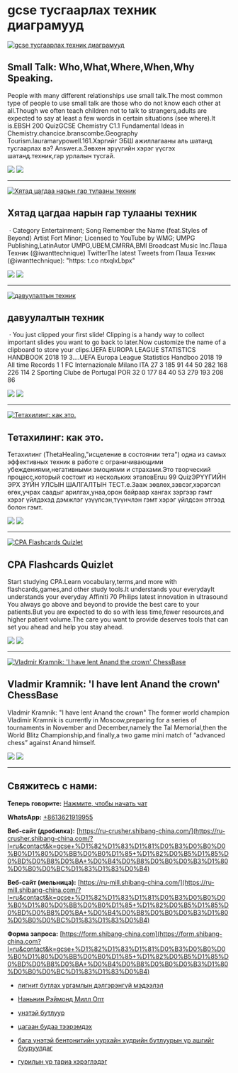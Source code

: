 # gcse тусгаарлах техник диаграмууд

<a href="https://swt.shibang-china.com/?l=ru&img&k=gcse+%D1%82%D1%83%D1%81%D0%B3%D0%B0%D0%B0%D1%80%D0%BB%D0%B0%D1%85+%D1%82%D0%B5%D1%85%D0%BD%D0%B8%D0%BA+%D0%B4%D0%B8%D0%B0%D0%B3%D1%80%D0%B0%D0%BC%D1%83%D1%83%D0%B4" target="_blank">![gcse тусгаарлах техник диаграмууд](http://static.shibang-china.com/all-800x300/259.jpg)</a>

## Small Talk: Who,What,Where,When,Why Speaking.
People with many different relationships use small talk.The most common type of people to use small talk are those who do not know each other at all.Though we often teach children not to talk to strangers,adults are expected to say at least a few words in certain situations (see where).It is.EBSH 200 QuizGCSE Chemistry C1.1 Fundamental Ideas in Chemistry.chancice.branscombe.Geography Tourism.lauramarypowell.161.Хэргийг ЭБШ ажиллагааны аль шатанд тусгаарлах вэ? Answer.a.Зөвхөн эрүүгийн хэрэг үүсгэх шатанд.техник,гар урлалын тусгай.


<a href="https://whatsapp.shibangsoft.com/WhatsApp.php" target="_blank" title="WhatsApp">![](http://static.shibang-china.com/icon/whatsapp.png)</a> <a href="https://swt.shibang-china.com/?l=ru&icon&k=gcse+%D1%82%D1%83%D1%81%D0%B3%D0%B0%D0%B0%D1%80%D0%BB%D0%B0%D1%85+%D1%82%D0%B5%D1%85%D0%BD%D0%B8%D0%BA+%D0%B4%D0%B8%D0%B0%D0%B3%D1%80%D0%B0%D0%BC%D1%83%D1%83%D0%B4" target="_blank">![](http://static.shibang-china.com/icon/chat-ru.png)</a>

---

<a href="https://swt.shibang-china.com/?l=ru&img&k=gcse+%D1%82%D1%83%D1%81%D0%B3%D0%B0%D0%B0%D1%80%D0%BB%D0%B0%D1%85+%D1%82%D0%B5%D1%85%D0%BD%D0%B8%D0%BA+%D0%B4%D0%B8%D0%B0%D0%B3%D1%80%D0%B0%D0%BC%D1%83%D1%83%D0%B4" target="_blank">![Хятад цагдаа нарын гар тулааны техник](http://static.shibang-china.com/all-800x300/11.jpg)</a>

## Хятад цагдаа нарын гар тулааны техник
&nbsp;&#0183;&#32;Category Entertainment; Song Remember the Name (feat.Styles of Beyond) Artist Fort Minor; Licensed to YouTube by WMG; UMPG Publishing,LatinAutor UMPG,UBEM,CMRRA,BMI Broadcast Music Inc.Паша Техник (@iwanttechnique) TwitterThe latest Tweets from Паша Техник (@iwanttechnique): &quot;https: t.co ntxqlxLbpx&quot;


<a href="https://whatsapp.shibangsoft.com/WhatsApp.php" target="_blank" title="WhatsApp">![](http://static.shibang-china.com/icon/whatsapp.png)</a> <a href="https://swt.shibang-china.com/?l=ru&icon&k=gcse+%D1%82%D1%83%D1%81%D0%B3%D0%B0%D0%B0%D1%80%D0%BB%D0%B0%D1%85+%D1%82%D0%B5%D1%85%D0%BD%D0%B8%D0%BA+%D0%B4%D0%B8%D0%B0%D0%B3%D1%80%D0%B0%D0%BC%D1%83%D1%83%D0%B4" target="_blank">![](http://static.shibang-china.com/icon/chat-ru.png)</a>

---

<a href="https://swt.shibang-china.com/?l=ru&img&k=gcse+%D1%82%D1%83%D1%81%D0%B3%D0%B0%D0%B0%D1%80%D0%BB%D0%B0%D1%85+%D1%82%D0%B5%D1%85%D0%BD%D0%B8%D0%BA+%D0%B4%D0%B8%D0%B0%D0%B3%D1%80%D0%B0%D0%BC%D1%83%D1%83%D0%B4" target="_blank">![давуулалтын техник](http://static.shibang-china.com/all-800x300/1027.jpg)</a>

## давуулалтын техник
&nbsp;&#0183;&#32;You just clipped your first slide! Clipping is a handy way to collect important slides you want to go back to later.Now customize the name of a clipboard to store your clips.UEFA EUROPA LEAGUE STATISTICS HANDBOOK 2018 19 3.…UEFA Europa League Statistics Handboo 2018 19 All time Records 1 1 FC Internazionale Milano ITA 27 3 185 91 44 50 282 168 226 114 2 Sporting Clube de Portugal POR 32 0 177 84 40 53 279 193 208 86


<a href="https://whatsapp.shibangsoft.com/WhatsApp.php" target="_blank" title="WhatsApp">![](http://static.shibang-china.com/icon/whatsapp.png)</a> <a href="https://swt.shibang-china.com/?l=ru&icon&k=gcse+%D1%82%D1%83%D1%81%D0%B3%D0%B0%D0%B0%D1%80%D0%BB%D0%B0%D1%85+%D1%82%D0%B5%D1%85%D0%BD%D0%B8%D0%BA+%D0%B4%D0%B8%D0%B0%D0%B3%D1%80%D0%B0%D0%BC%D1%83%D1%83%D0%B4" target="_blank">![](http://static.shibang-china.com/icon/chat-ru.png)</a>

---

<a href="https://swt.shibang-china.com/?l=ru&img&k=gcse+%D1%82%D1%83%D1%81%D0%B3%D0%B0%D0%B0%D1%80%D0%BB%D0%B0%D1%85+%D1%82%D0%B5%D1%85%D0%BD%D0%B8%D0%BA+%D0%B4%D0%B8%D0%B0%D0%B3%D1%80%D0%B0%D0%BC%D1%83%D1%83%D0%B4" target="_blank">![Тетахилинг: как это.](http://static.shibang-china.com/all-800x300/990.jpg)</a>

## Тетахилинг: как это.
Тетахилинг (ThetaHealing,&quot;исцеление в состоянии тета&quot;) одна из самых эффективных техник в работе с ограничивающими убеждениями,негативными эмоциями и страхами.Это творческий процесс,который состоит из нескольких этаповEruu 99 QuizЭРҮҮГИЙН ЭРХ ЗҮЙН УЛСЫН ШАЛГАЛТЫН ТЕСТ.e.Зааж зөвлөх,зэвсэг,хэрэгсэл өгөх,учрах саадыг арилгах,унаа,орон байраар хангах зэргээр гэмт хэрэг үйлдэхэд дэмжлэг үзүүлсэн,түүнчлэн гэмт хэрэг үйлдсэн этгээд болон гэмт.


<a href="https://whatsapp.shibangsoft.com/WhatsApp.php" target="_blank" title="WhatsApp">![](http://static.shibang-china.com/icon/whatsapp.png)</a> <a href="https://swt.shibang-china.com/?l=ru&icon&k=gcse+%D1%82%D1%83%D1%81%D0%B3%D0%B0%D0%B0%D1%80%D0%BB%D0%B0%D1%85+%D1%82%D0%B5%D1%85%D0%BD%D0%B8%D0%BA+%D0%B4%D0%B8%D0%B0%D0%B3%D1%80%D0%B0%D0%BC%D1%83%D1%83%D0%B4" target="_blank">![](http://static.shibang-china.com/icon/chat-ru.png)</a>

---

<a href="https://swt.shibang-china.com/?l=ru&img&k=gcse+%D1%82%D1%83%D1%81%D0%B3%D0%B0%D0%B0%D1%80%D0%BB%D0%B0%D1%85+%D1%82%D0%B5%D1%85%D0%BD%D0%B8%D0%BA+%D0%B4%D0%B8%D0%B0%D0%B3%D1%80%D0%B0%D0%BC%D1%83%D1%83%D0%B4" target="_blank">![CPA Flashcards Quizlet](http://static.shibang-china.com/all-800x300/1414.jpg)</a>

## CPA Flashcards Quizlet
Start studying CPA.Learn vocabulary,terms,and more with flashcards,games,and other study tools.It understands your everydayIt understands your everyday Affiniti 70 Philips latest innovation in ultrasound You always go above and beyond to provide the best care to your patients.But you are expected to do so with less time,fewer resources,and higher patient volume.The care you want to provide deserves tools that can set you ahead and help you stay ahead.


<a href="https://whatsapp.shibangsoft.com/WhatsApp.php" target="_blank" title="WhatsApp">![](http://static.shibang-china.com/icon/whatsapp.png)</a> <a href="https://swt.shibang-china.com/?l=ru&icon&k=gcse+%D1%82%D1%83%D1%81%D0%B3%D0%B0%D0%B0%D1%80%D0%BB%D0%B0%D1%85+%D1%82%D0%B5%D1%85%D0%BD%D0%B8%D0%BA+%D0%B4%D0%B8%D0%B0%D0%B3%D1%80%D0%B0%D0%BC%D1%83%D1%83%D0%B4" target="_blank">![](http://static.shibang-china.com/icon/chat-ru.png)</a>

---

<a href="https://swt.shibang-china.com/?l=ru&img&k=gcse+%D1%82%D1%83%D1%81%D0%B3%D0%B0%D0%B0%D1%80%D0%BB%D0%B0%D1%85+%D1%82%D0%B5%D1%85%D0%BD%D0%B8%D0%BA+%D0%B4%D0%B8%D0%B0%D0%B3%D1%80%D0%B0%D0%BC%D1%83%D1%83%D0%B4" target="_blank">![Vladmir Kramnik: 'I have lent Anand the crown' ChessBase](http://static.shibang-china.com/all-800x300/1518.jpg)</a>

## Vladmir Kramnik: 'I have lent Anand the crown' ChessBase
Vladmir Kramnik: &quot;I have lent Anand the crown&quot; The former world champion Vladimir Kramnik is currently in Moscow,preparing for a series of tournaments in November and December,namely the Tal Memorial,then the World Blitz Championship,and finally,a two game mini match of “advanced chess” against Anand himself.

<a href="https://whatsapp.shibangsoft.com/WhatsApp.php" target="_blank" title="WhatsApp">![](http://static.shibang-china.com/icon/whatsapp.png)</a> <a href="https://swt.shibang-china.com/?l=ru&icon&k=gcse+%D1%82%D1%83%D1%81%D0%B3%D0%B0%D0%B0%D1%80%D0%BB%D0%B0%D1%85+%D1%82%D0%B5%D1%85%D0%BD%D0%B8%D0%BA+%D0%B4%D0%B8%D0%B0%D0%B3%D1%80%D0%B0%D0%BC%D1%83%D1%83%D0%B4" target="_blank">![](http://static.shibang-china.com/icon/chat-ru.png)</a>

---
## Свяжитесь с нами:

**Теперь говорите:** [Нажмите, чтобы начать чат](https://swt.shibang-china.com?l=ru&contact&k=gcse+%D1%82%D1%83%D1%81%D0%B3%D0%B0%D0%B0%D1%80%D0%BB%D0%B0%D1%85+%D1%82%D0%B5%D1%85%D0%BD%D0%B8%D0%BA+%D0%B4%D0%B8%D0%B0%D0%B3%D1%80%D0%B0%D0%BC%D1%83%D1%83%D0%B4)

**WhatsApp:**  [+8613621919955](https://whatsapp.shibangsoft.com/WhatsApp.php)

**Веб-сайт (дробилка):** [https://ru-crusher.shibang-china.com/](https://ru-crusher.shibang-china.com/?l=ru&contact&k=gcse+%D1%82%D1%83%D1%81%D0%B3%D0%B0%D0%B0%D1%80%D0%BB%D0%B0%D1%85+%D1%82%D0%B5%D1%85%D0%BD%D0%B8%D0%BA+%D0%B4%D0%B8%D0%B0%D0%B3%D1%80%D0%B0%D0%BC%D1%83%D1%83%D0%B4)

**Веб-сайт (мельница):** [https://ru-mill.shibang-china.com/](https://ru-mill.shibang-china.com/?l=ru&contact&k=gcse+%D1%82%D1%83%D1%81%D0%B3%D0%B0%D0%B0%D1%80%D0%BB%D0%B0%D1%85+%D1%82%D0%B5%D1%85%D0%BD%D0%B8%D0%BA+%D0%B4%D0%B8%D0%B0%D0%B3%D1%80%D0%B0%D0%BC%D1%83%D1%83%D0%B4)

**Форма запроса:** [https://form.shibang-china.com](https://form.shibang-china.com?l=ru&contact&k=gcse+%D1%82%D1%83%D1%81%D0%B3%D0%B0%D0%B0%D1%80%D0%BB%D0%B0%D1%85+%D1%82%D0%B5%D1%85%D0%BD%D0%B8%D0%BA+%D0%B4%D0%B8%D0%B0%D0%B3%D1%80%D0%B0%D0%BC%D1%83%D1%83%D0%B4)

* [лигнит бутлах ургамлын дэлгэрэнгүй мэдээлэл](../126/%D0%BB%D0%B8%D0%B3%D0%BD%D0%B8%D1%82%20%D0%B1%D1%83%D1%82%D0%BB%D0%B0%D1%85%20%D1%83%D1%80%D0%B3%D0%B0%D0%BC%D0%BB%D1%8B%D0%BD%20%D0%B4%D1%8D%D0%BB%D0%B3%D1%8D%D1%80%D1%8D%D0%BD%D0%B3%D2%AF%D0%B9%20%D0%BC%D1%8D%D0%B4%D1%8D%D1%8D%D0%BB%D1%8D%D0%BB.md)

* [Наньнин Рэймонд Милл Опт](../126/%D0%9D%D0%B0%D0%BD%D1%8C%D0%BD%D0%B8%D0%BD%20%D0%A0%D1%8D%D0%B9%D0%BC%D0%BE%D0%BD%D0%B4%20%D0%9C%D0%B8%D0%BB%D0%BB%20%D0%9E%D0%BF%D1%82.md)

* [үнэтэй бутлуур](../128/%D2%AF%D0%BD%D1%8D%D1%82%D1%8D%D0%B9%20%D0%B1%D1%83%D1%82%D0%BB%D1%83%D1%83%D1%80.md)

* [цагаан будаа тээрэмдэх](../126/%D1%86%D0%B0%D0%B3%D0%B0%D0%B0%D0%BD%20%D0%B1%D1%83%D0%B4%D0%B0%D0%B0%20%D1%82%D1%8D%D1%8D%D1%80%D1%8D%D0%BC%D0%B4%D1%8D%D1%85.md)

* [бага үнэтэй бентонитийн уурхайн хүдрийн бутлуурын үр ашгийг бууруулдаг](../130/%D0%B1%D0%B0%D0%B3%D0%B0%20%D2%AF%D0%BD%D1%8D%D1%82%D1%8D%D0%B9%20%D0%B1%D0%B5%D0%BD%D1%82%D0%BE%D0%BD%D0%B8%D1%82%D0%B8%D0%B9%D0%BD%20%D1%83%D1%83%D1%80%D1%85%D0%B0%D0%B9%D0%BD%20%D1%85%D2%AF%D0%B4%D1%80%D0%B8%D0%B9%D0%BD%20%D0%B1%D1%83%D1%82%D0%BB%D1%83%D1%83%D1%80%D1%8B%D0%BD%20%D2%AF%D1%80%20%D0%B0%D1%88%D0%B3%D0%B8%D0%B9%D0%B3%20%D0%B1%D1%83%D1%83%D1%80%D1%83%D1%83%D0%BB%D0%B4%D0%B0%D0%B3.md)

* [гурилын үр тариа хэрэглэдэг](../128/%D0%B3%D1%83%D1%80%D0%B8%D0%BB%D1%8B%D0%BD%20%D2%AF%D1%80%20%D1%82%D0%B0%D1%80%D0%B8%D0%B0%20%D1%85%D1%8D%D1%80%D1%8D%D0%B3%D0%BB%D1%8D%D0%B4%D1%8D%D0%B3.md)